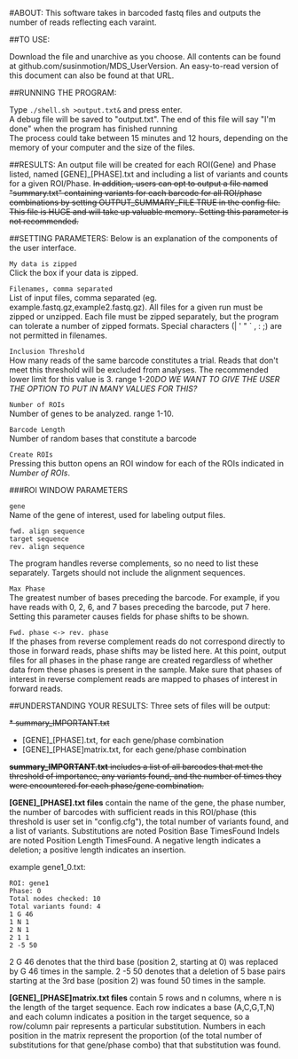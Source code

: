 #ABOUT:
This software takes in barcoded fastq files and outputs the number of reads reflecting each varaint.

##TO USE:

Download the file and unarchive as you choose. All contents can be found at github.com/susinmotion/MDS_UserVersion. An easy-to-read version of this document can also be found at that URL.

##RUNNING THE PROGRAM:

Type `./shell.sh >output.txt&` and press enter. <br>
A debug file will be saved to "output.txt". The end of this file will say "I'm done" when the program has finished running<br>
The process could take between 15 minutes and 12 hours, depending on the memory of your computer and the size of the files.

##RESULTS:
An output file will be created for each ROI(Gene) and Phase listed, named [GENE]_[PHASE].txt and including a list of variants and counts for a given ROI/Phase.
~~In addition, users can opt to output a file named "summary.txt" containing variants for each barcode for all ROI/phase combinations by setting OUTPUT_SUMMARY_FILE TRUE in the config file. This file is HUGE and will take up valuable memory. Setting this parameter is not recommended.~~

##SETTING PARAMETERS:
Below is an explanation of the components of the user interface. 

`My data is zipped`<br>
Click the box if your data is zipped. 

`Filenames, comma separated`<br>
List of input files, comma separated (eg. example.fastq.gz,example2.fastq.gz). 
All files for a given run must be zipped or unzipped. Each file must be zipped separately, but the program can tolerate a number of zipped formats. Special characters (| ' " ` , : ;) are not permitted in filenames.

`Inclusion Threshold`<br>
How many reads of the same barcode constitutes a trial. Reads that don't meet this threshold will be excluded from analyses. The recommended lower limit for this value is 3. range 1-20*DO WE WANT TO GIVE THE USER THE OPTION TO PUT IN MANY VALUES FOR THIS?*

`Number of ROIs`<br>
Number of genes to be analyzed. range 1-10.

`Barcode Length`<br>
Number of random bases that constitute a barcode

`Create ROIs`<br>
Pressing this button opens an ROI window for each of the ROIs indicated in *Number of ROIs*.

###ROI WINDOW PARAMETERS

`gene`<br>
Name of the gene of interest, used for labeling output files. 

`fwd. align sequence`<br>
`target sequence`<br>
`rev. align sequence`<br>

The program handles reverse complements, so no need to list these separately. Targets should not include the alignment sequences. 

`Max Phase`<br>
The greatest number of bases preceding the barcode. For example, if you have reads with 0, 2, 6, and 7 bases preceding the barcode, put 7 here. Setting this parameter causes fields for phase shifts to be shown.

`Fwd. phase <-> rev. phase` <br>
If the phases from reverse complement reads do not correspond directly to those in forward reads, phase shifts may be listed here. 
At this point, output files for all phases in the phase range are created regardless of whether data from these phases is present in the sample. Make sure that phases of interest in reverse complement reads are mapped to phases of interest in forward reads.

##UNDERSTANDING YOUR RESULTS:
Three sets of files will be output:

~~* summary_IMPORTANT.txt~~
* [GENE]_[PHASE].txt, for each gene/phase combination
* [GENE]_[PHASE]matrix.txt, for each gene/phase combination

~~**summary_IMPORTANT.txt** includes a list of all barcodes that met the threshold of importance, any variants found, and the number of times they were encountered for each phase/gene combination.~~


**[GENE]_[PHASE].txt files** contain the name of the gene, the phase number, the number of barcodes with sufficient reads in this ROI/phase (this threshold is user set in "config.cfg"), the total number of variants found, and a list of variants.
Substitutions are noted Position Base TimesFound
Indels are noted Position Length TimesFound. A negative length indicates a deletion; a positive length indicates an insertion.

example gene1_0.txt:
```
ROI: gene1
Phase: 0
Total nodes checked: 10
Total variants found: 4
1 G 46
1 N 1
2 N 1
2 1 1
2 -5 50
```
2 G 46 denotes that the third base (position 2, starting at 0) was replaced by G 46 times in the sample.
2 -5 50 denotes that a deletion of 5 base pairs starting at the 3rd base (position 2) was found 50 times in the sample. 

**[GENE]_[PHASE]matrix.txt files** contain 5 rows and n columns, where n is the length of the target sequence. Each row indicates a base (A,C,G,T,N) and each column indicates a position in the target sequence, so a row/column pair represents a particular substitution. Numbers in each position in the matrix represent the proportion (of the total number of substitutions for that gene/phase combo) that that substitution was found.

